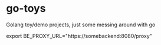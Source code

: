 # go-toys
Golang toy/demo projects, just some messing around with go 

export BE_PROXY_URL="https://somebackend:8080/proxy"

